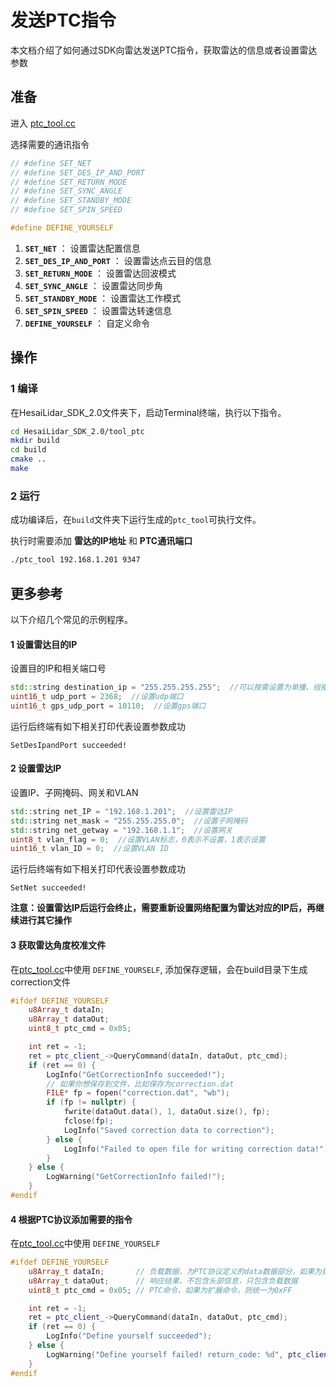 # 发送PTC指令 
本文档介绍了如何通过SDK向雷达发送PTC指令，获取雷达的信息或者设置雷达参数

## 准备
进入 [ptc_tool.cc](../tool_ptc/ptc_tool.cc) 

选择需要的通讯指令

```cpp
// #define SET_NET
// #define SET_DES_IP_AND_PORT
// #define SET_RETURN_MODE
// #define SET_SYNC_ANGLE
// #define SET_STANDBY_MODE
// #define SET_SPIN_SPEED

#define DEFINE_YOURSELF
```
1. **`SET_NET`** ： 设置雷达配置信息
2. **`SET_DES_IP_AND_PORT`** ： 设置雷达点云目的信息
3. **`SET_RETURN_MODE`** ： 设置雷达回波模式
4. **`SET_SYNC_ANGLE`** ： 设置雷达同步角
5. **`SET_STANDBY_MODE`** ： 设置雷达工作模式
6. **`SET_SPIN_SPEED`** ： 设置雷达转速信息
7. **`DEFINE_YOURSELF`** ： 自定义命令

## 操作
### 1 编译
在HesaiLidar_SDK_2.0文件夹下，启动Terminal终端，执行以下指令。
```bash
cd HesaiLidar_SDK_2.0/tool_ptc
mkdir build
cd build
cmake ..
make
```

### 2 运行
成功编译后，在`build`文件夹下运行生成的`ptc_tool`可执行文件。

执行时需要添加 **雷达的IP地址** 和 **PTC通讯端口**

```bash
./ptc_tool 192.168.1.201 9347
```

## 更多参考
以下介绍几个常见的示例程序。
#### 1 设置雷达目的IP
设置目的IP和相关端口号
```cpp
std::string destination_ip = "255.255.255.255";  //可以按需设置为单播、组播、广播
uint16_t udp_port = 2368;  //设置udp端口
uint16_t gps_udp_port = 10110;  //设置gps端口
```
运行后终端有如下相关打印代表设置参数成功
```log
SetDesIpandPort succeeded!
```

#### 2 设置雷达IP
设置IP、子网掩码、网关和VLAN
```cpp
std::string net_IP = "192.168.1.201";  //设置雷达IP
std::string net_mask = "255.255.255.0";  //设置子网掩码
std::string net_getway = "192.168.1.1";  //设置网关
uint8_t vlan_flag = 0;  //设置VLAN标志，0表示不设置，1表示设置
uint16_t vlan_ID = 0;  //设置VLAN ID
```
运行后终端有如下相关打印代表设置参数成功
```log
SetNet succeeded!
```
**注意：设置雷达IP后运行会终止，需要重新设置网络配置为雷达对应的IP后，再继续进行其它操作**

#### 3 获取雷达角度校准文件
在[ptc_tool.cc](../tool_ptc/ptc_tool.cc)中使用 `DEFINE_YOURSELF`, 添加保存逻辑，会在build目录下生成correction文件
```cpp
#ifdef DEFINE_YOURSELF
    u8Array_t dataIn;       
    u8Array_t dataOut;      
    uint8_t ptc_cmd = 0x05;

    int ret = -1;
    ret = ptc_client_->QueryCommand(dataIn, dataOut, ptc_cmd);
    if (ret == 0) {
        LogInfo("GetCorrectionInfo succeeded!");
        // 如果你想保存到文件，比如保存为correction.dat
        FILE* fp = fopen("correction.dat", "wb");
        if (fp != nullptr) {
            fwrite(dataOut.data(), 1, dataOut.size(), fp);
            fclose(fp);
            LogInfo("Saved correction data to correction");
        } else {
            LogInfo("Failed to open file for writing correction data!");
        }
    } else {
        LogWarning("GetCorrectionInfo failed!");
    }
#endif
```

#### 4 根据PTC协议添加需要的指令
在[ptc_tool.cc](../tool_ptc/ptc_tool.cc)中使用 `DEFINE_YOURSELF`

```cpp
#ifdef DEFINE_YOURSELF
    u8Array_t dataIn;       // 负载数据，为PTC协议定义的data数据部分，如果为扩展命令也包含扩展命令本身
    u8Array_t dataOut;      // 响应结果，不包含头部信息，只包含负载数据
    uint8_t ptc_cmd = 0x05; // PTC命令，如果为扩展命令，则统一为0xFF

    int ret = -1;
    ret = ptc_client_->QueryCommand(dataIn, dataOut, ptc_cmd);
    if (ret == 0) {
        LogInfo("Define yourself succeeded");
    } else {
        LogWarning("Define yourself failed! return_code: %d", ptc_client_->ret_code_); // ret_code_如果为正数，则为PTC返回的错误码，如果为负数，则是一些意外的错误，详见代码
    }
#endif

```